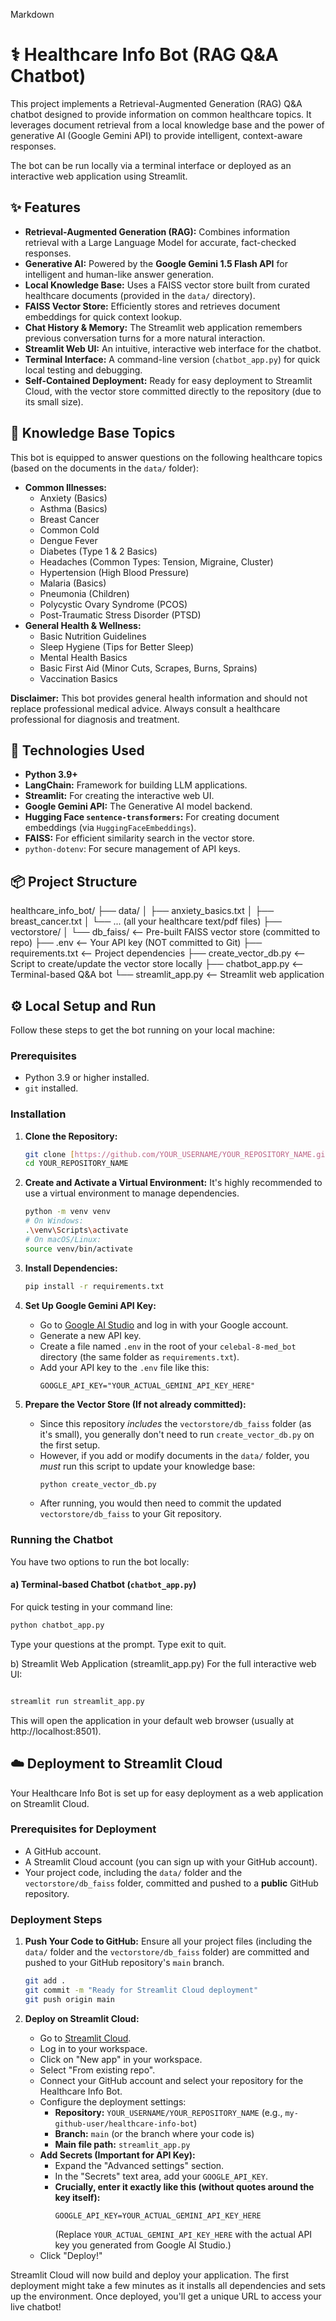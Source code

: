 Markdown

# ⚕️ Healthcare Info Bot (RAG Q&A Chatbot)

This project implements a Retrieval-Augmented Generation (RAG) Q&A chatbot designed to provide information on common healthcare topics. It leverages document retrieval from a local knowledge base and the power of generative AI (Google Gemini API) to provide intelligent, context-aware responses.

The bot can be run locally via a terminal interface or deployed as an interactive web application using Streamlit.

## ✨ Features

* **Retrieval-Augmented Generation (RAG):** Combines information retrieval with a Large Language Model for accurate, fact-checked responses.
* **Generative AI:** Powered by the **Google Gemini 1.5 Flash API** for intelligent and human-like answer generation.
* **Local Knowledge Base:** Uses a FAISS vector store built from curated healthcare documents (provided in the `data/` directory).
* **FAISS Vector Store:** Efficiently stores and retrieves document embeddings for quick context lookup.
* **Chat History & Memory:** The Streamlit web application remembers previous conversation turns for a more natural interaction.
* **Streamlit Web UI:** An intuitive, interactive web interface for the chatbot.
* **Terminal Interface:** A command-line version (`chatbot_app.py`) for quick local testing and debugging.
* **Self-Contained Deployment:** Ready for easy deployment to Streamlit Cloud, with the vector store committed directly to the repository (due to its small size).

## 🧠 Knowledge Base Topics

This bot is equipped to answer questions on the following healthcare topics (based on the documents in the `data/` folder):

* **Common Illnesses:**
    * Anxiety (Basics)
    * Asthma (Basics)
    * Breast Cancer
    * Common Cold
    * Dengue Fever
    * Diabetes (Type 1 & 2 Basics)
    * Headaches (Common Types: Tension, Migraine, Cluster)
    * Hypertension (High Blood Pressure)
    * Malaria (Basics)
    * Pneumonia (Children)
    * Polycystic Ovary Syndrome (PCOS)
    * Post-Traumatic Stress Disorder (PTSD)
* **General Health & Wellness:**
    * Basic Nutrition Guidelines
    * Sleep Hygiene (Tips for Better Sleep)
    * Mental Health Basics
    * Basic First Aid (Minor Cuts, Scrapes, Burns, Sprains)
    * Vaccination Basics

**Disclaimer:** This bot provides general health information and should not replace professional medical advice. Always consult a healthcare professional for diagnosis and treatment.

## 🚀 Technologies Used

* **Python 3.9+**
* **LangChain:** Framework for building LLM applications.
* **Streamlit:** For creating the interactive web UI.
* **Google Gemini API:** The Generative AI model backend.
* **Hugging Face `sentence-transformers`:** For creating document embeddings (via `HuggingFaceEmbeddings`).
* **FAISS:** For efficient similarity search in the vector store.
* `python-dotenv`: For secure management of API keys.

## 📦 Project Structure

healthcare_info_bot/
├── data/
│   ├── anxiety_basics.txt
│   ├── breast_cancer.txt
│   └── ... (all your healthcare text/pdf files)
├── vectorstore/
│   └── db_faiss/       <-- Pre-built FAISS vector store (committed to repo)
├── .env                <-- Your API key (NOT committed to Git)
├── requirements.txt    <-- Project dependencies
├── create_vector_db.py <-- Script to create/update the vector store locally
├── chatbot_app.py      <-- Terminal-based Q&A bot
└── streamlit_app.py    <-- Streamlit web application


## ⚙️ Local Setup and Run

Follow these steps to get the bot running on your local machine:

### Prerequisites

* Python 3.9 or higher installed.
* `git` installed.

### Installation

1.  **Clone the Repository:**
    ```bash
    git clone [https://github.com/YOUR_USERNAME/YOUR_REPOSITORY_NAME.git](https://github.com/YOUR_USERNAME/YOUR_REPOSITORY_NAME.git)
    cd YOUR_REPOSITORY_NAME
    ```
   

2.  **Create and Activate a Virtual Environment:**
    It's highly recommended to use a virtual environment to manage dependencies.
    ```bash
    python -m venv venv
    # On Windows:
    .\venv\Scripts\activate
    # On macOS/Linux:
    source venv/bin/activate
    ```

3.  **Install Dependencies:**
    ```bash
    pip install -r requirements.txt
    ```

4.  **Set Up Google Gemini API Key:**
    * Go to [Google AI Studio](https://aistudio.google.com/) and log in with your Google account.
    * Generate a new API key.
    * Create a file named `.env` in the root of your `celebal-8-med_bot` directory (the same folder as `requirements.txt`).
    * Add your API key to the `.env` file like this:
        ```
        GOOGLE_API_KEY="YOUR_ACTUAL_GEMINI_API_KEY_HERE"
        ```

5.  **Prepare the Vector Store (If not already committed):**
    * Since this repository *includes* the `vectorstore/db_faiss` folder (as it's small), you generally don't need to run `create_vector_db.py` on the first setup.
    * However, if you add or modify documents in the `data/` folder, you *must* run this script to update your knowledge base:
        ```bash
        python create_vector_db.py
        ```
    * After running, you would then need to commit the updated `vectorstore/db_faiss` to your Git repository.

### Running the Chatbot

You have two options to run the bot locally:

#### a) Terminal-based Chatbot (`chatbot_app.py`)

For quick testing in your command line:
```bash
python chatbot_app.py
```
Type your questions at the prompt. Type exit to quit.

b) Streamlit Web Application (streamlit_app.py)
For the full interactive web UI:

```Bash

streamlit run streamlit_app.py
```
This will open the application in your default web browser (usually at http://localhost:8501).

## ☁️ Deployment to Streamlit Cloud

Your Healthcare Info Bot is set up for easy deployment as a web application on Streamlit Cloud.

### Prerequisites for Deployment

* A GitHub account.
* A Streamlit Cloud account (you can sign up with your GitHub account).
* Your project code, including the `data/` folder and the `vectorstore/db_faiss` folder, committed and pushed to a **public** GitHub repository.

### Deployment Steps

1.  **Push Your Code to GitHub:**
    Ensure all your project files (including the `data/` folder and the `vectorstore/db_faiss` folder) are committed and pushed to your GitHub repository's `main` branch.

    ```bash
    git add .
    git commit -m "Ready for Streamlit Cloud deployment"
    git push origin main
    ```

2.  **Deploy on Streamlit Cloud:**
    * Go to [Streamlit Cloud](https://share.streamlit.io/).
    * Log in to your workspace.
    * Click on "New app" in your workspace.
    * Select "From existing repo".
    * Connect your GitHub account and select your repository for the Healthcare Info Bot.
    * Configure the deployment settings:
        * **Repository:** `YOUR_USERNAME/YOUR_REPOSITORY_NAME` (e.g., `my-github-user/healthcare-info-bot`)
        * **Branch:** `main` (or the branch where your code is)
        * **Main file path:** `streamlit_app.py`
    * **Add Secrets (Important for API Key):**
        * Expand the "Advanced settings" section.
        * In the "Secrets" text area, add your `GOOGLE_API_KEY`.
        * **Crucially, enter it exactly like this (without quotes around the key itself):**
            ```
            GOOGLE_API_KEY=YOUR_ACTUAL_GEMINI_API_KEY_HERE
            ```
            (Replace `YOUR_ACTUAL_GEMINI_API_KEY_HERE` with the actual API key you generated from Google AI Studio.)
    * Click "Deploy!"

Streamlit Cloud will now build and deploy your application. The first deployment might take a few minutes as it installs all dependencies and sets up the environment. Once deployed, you'll get a unique URL to access your live chatbot!
